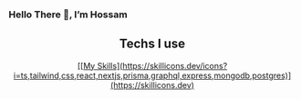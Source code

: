 ### Hello There 👋, I’m Hossam

<h2 align="center">Techs I use</h2>
<p align="center">
  <a href="#">
      [[My Skills](https://skillicons.dev/icons?i=ts,tailwind,css,react,nextjs,prisma,graphql,express,mongodb,postgres)](https://skillicons.dev)
  </a>
</p>
